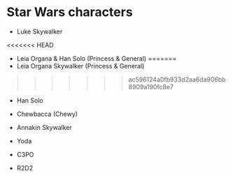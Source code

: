 # Star Wars characters

- Luke Skywalker

<<<<<<< HEAD
- Leia Organa & Han Solo (Princess & General)
=======
- Leia Organa Skywalker (Princess & General)
>>>>>>> ac596124a0fb933d2aa6da906bb8909a190fc8e7

- Han Solo

- Chewbacca (Chewy)

- Annakin Skywalker

- Yoda

- C3PO

- R2D2
